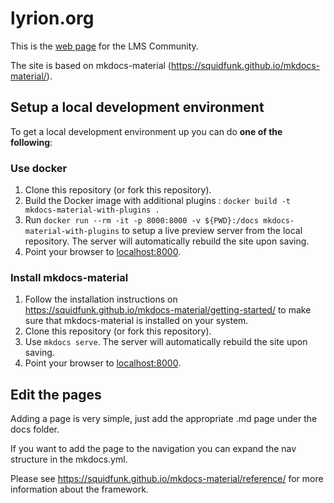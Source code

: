 # lyrion.org
This is the [web page](https://lyrion.org) for the LMS Community.

The site is based on mkdocs-material (https://squidfunk.github.io/mkdocs-material/).

## Setup a local development environment

To get a local development environment up you can do **one of the following**:

### Use docker

1. Clone this repository (or fork this repository).
2. Build the Docker image with additional plugins : `docker build -t mkdocs-material-with-plugins .`
3. Run `docker run --rm -it -p 8000:8000 -v ${PWD}:/docs mkdocs-material-with-plugins` to setup a live preview server from the local repository. The server will automatically rebuild the site upon saving.
4. Point your browser to [localhost:8000](http://localhost:8000).

### Install mkdocs-material

1. Follow the installation instructions on https://squidfunk.github.io/mkdocs-material/getting-started/ to make sure that mkdocs-material is installed on your system.
2. Clone this repository (or fork this repository).
3. Use `mkdocs serve`. The server will automatically rebuild the site upon saving.
4. Point your browser to [localhost:8000](http://localhost:8000).

## Edit the pages

Adding a page is very simple, just add the appropriate .md page under the docs folder.

If you want to add the page to the navigation you can expand the nav structure in the mkdocs.yml.

Please see https://squidfunk.github.io/mkdocs-material/reference/ for more information about the framework.
